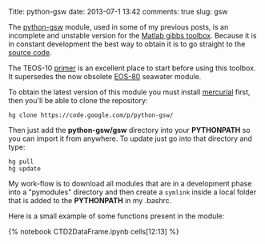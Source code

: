 Title: python-gsw
date:  2013-07-1 13:42
comments: true
slug: gsw


The [python-gsw](http://code.google.com/p/python-gsw/) module, used in some of
my previous posts, is an incomplete and unstable version for the
[Matlab gibbs toolbox](http://www.teos-10.org/software.htm#1).  Because it is
in constant development the best way to obtain it is to go straight to the
[source code](http://code.google.com/p/python-gsw/source/browse/).

The TEOS-10 [primer](http://www.teos-10.org/pubs/TEOS-10_Primer.pdf) is an
excellent place to start before using this toolbox.  It supersedes the now
obsolete [EOS-80](http://code.google.com/p/python-seawater/) seawater module.

To obtain the latest version of this module you must install [mercurial](http://mercurial.selenic.com/) first, then you'll be able to clone the
repository:

~~~~~~~~~~~~~~~~~~~~~~~~~~~~~~~~~~~~~~~~~~~~~~~ {.bash}
hg clone https://code.google.com/p/python-gsw/
~~~~~~~~~~~~~~~~~~~~~~~~~~~~~~~~~~~~~~~~~~~~~~~

Then just add the **python-gsw/gsw** directory into your **PYTHONPATH** so you
can import it from anywhere.  To update just go into that directory and type:

~~~~~~~~~~~~~~~~~~~~~~~~~~~~~~~~~~~~~~~~~~~~~~~ {.bash}
hg pull
hg update
~~~~~~~~~~~~~~~~~~~~~~~~~~~~~~~~~~~~~~~~~~~~~~~

My work-flow is to download all modules that are in a development phase into a
"pymodules" directory and then create a `symlink` inside a local folder that is
added to the **PYTHONPATH** in my .bashrc.

Here is a small example of some functions present in the module:

{% notebook CTD2DataFrame.ipynb cells[12:13] %}
